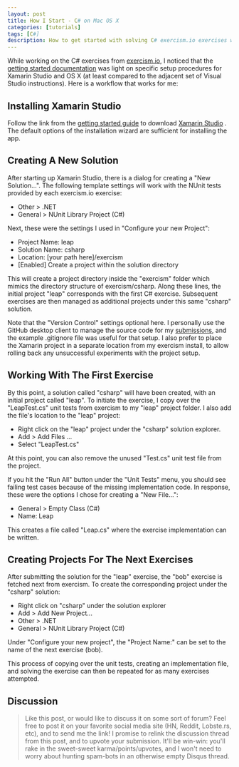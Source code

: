 ```yaml
---
layout: post
title: How I Start - C# on Mac OS X
categories: [tutorials]
tags: [C#]
description: How to get started with solving C# exercism.io exercises with Xamarin Studio on Mac OS X.
---
```


While working on the C# exercises from [exercism.io](http://exercism.io/),
I noticed that the [getting started documentation](http://help.exercism.io/getting-started-with-csharp.html)
was light on specific setup procedures for Xamarin Studio and OS X
(at least compared to the adjacent set of Visual Studio instructions).
Here is a workflow that works for me:

Installing Xamarin Studio
-------------------------
Follow the link from the
[getting started guide](http://help.exercism.io/getting-started-with-csharp.html)
to download [Xamarin Studio](http://xamarin.com/download) .
The default options of the installation wizard are sufficient for installing the app.

Creating A New Solution
-----------------------
After starting up Xamarin Studio, there is a dialog for creating a "New Solution...".
The following template settings will work with the NUnit tests provided by each exercism.io exercise:

* Other > .NET
* General > NUnit Library Project (C#)

Next, these were the settings I used in "Configure your new Project":

* Project Name: leap
* Solution Name: csharp 
* Location: [your path here]/exercism 
* [Enabled] Create a project within the solution directory 

This will create a project directory inside the "exercism" folder which mimics the directory structure of exercism/csharp.
Along these lines, the initial project "leap" corresponds with the first C# exercise.
Subsequent exercises are then managed as additional projects under this same "csharp" solution.

Note that the "Version Control" settings optional here.
I personally use the GitHub desktop client to manage the source code for my
[submissions](https://github.com/sunzenshen/exercism-submissions/tree/master/csharp),
and the example .gitignore file was useful for that setup.
I also prefer to place the Xamarin project in a separate location from my exercism install,
to allow rolling back any unsuccessful experiments with the project setup.

Working With The First Exercise
-------------------------------
By this point, a solution called "csharp" will have been created,
with an initial project called "leap".
To initiate the exercise,
I copy over the "LeapTest.cs" unit tests from exercism to my "leap" project folder.
I also add the file's location to the "leap" project:

* Right click on the "leap" project under the "csharp" solution explorer.
* Add > Add Files ...
* Select "LeapTest.cs"

At this point, you can also remove the unused "Test.cs" unit test file from the project.

If you hit the "Run All" button under the "Unit Tests" menu,
you should see failing test cases because of the missing implementation code.
In response, these were the options I chose for creating a "New File...":

* General > Empty Class (C#)
* Name: Leap

This creates a file called "Leap.cs" where the exercise implementation can be written.

Creating Projects For The Next Exercises
----------------------------------------

After submitting the solution for the "leap" exercise,
the "bob" exercise is fetched next from exercism.
To create the corresponding project under the "csharp" solution:

* Right click on "csharp" under the solution explorer
* Add > Add New Project...
* Other > .NET
* General > NUnit Library Project (C#)

Under "Configure your new project", the "Project Name:" can be set to the name of the next exercise (bob).

This process of copying over the unit tests, creating an implementation file, and solving the exercise can then be repeated for as many exercises attempted.

Discussion
----------
> Like this post, or would like to discuss it on some sort of forum?
> Feel free to post it on your favorite social media site (HN, Reddit, Lobste.rs, etc), and to send me the link!
> I promise to relink the discussion thread from this post, and to upvote your submission.
> It'll be win-win: you'll rake in the sweet-sweet karma/points/upvotes,
> and I won't need to worry about hunting spam-bots in an otherwise empty Disqus thread.